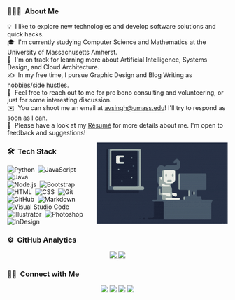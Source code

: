 <!-- ## 👋 &nbsp;Hey there! I'm Juancruzd -->

### 👨🏻‍💻 &nbsp;About Me

💡 &nbsp;I like to explore new technologies and develop software solutions and quick hacks.\
🎓 &nbsp;I'm currently studying Computer Science and Mathematics at the University of Massachusetts Amherst.\
🌱 &nbsp;I'm on track for learning more about Artificial Intelligence, Systems Design, and Cloud Architecture.\
✍️ &nbsp;In my free time, I pursue Graphic Design and Blog Writing as hobbies/side hustles.\
💬 &nbsp;Feel free to reach out to me for pro bono consulting and volunteering, or just for some interesting discussion.\
✉️ &nbsp;You can shoot me an email at avsingh@umass.edu! I'll try to respond as soon as I can.\
📄 &nbsp;Please have a look at my [Résumé](https://www.adityavsingh.com/resume.html) for more details about me. I'm open to feedback and suggestions!

<img alt="Night Coding" src="https://raw.githubusercontent.com/Juancruzd/Juancruzd/master/Night-Coding.gif" align="right"/>

### 🛠 &nbsp;Tech Stack

![Python](https://img.shields.io/badge/-Python-05122A?style=flat&logo=python)&nbsp;
![JavaScript](https://img.shields.io/badge/-JavaScript-05122A?style=flat&logo=javascript)&nbsp;
![Java](https://img.shields.io/badge/-Java-05122A?style=flat&logo=Java&logoColor=FFA518)&nbsp;  
![Node.js](https://img.shields.io/badge/-Node.js-05122A?style=flat&logo=node.js)&nbsp; 
![Bootstrap](https://img.shields.io/badge/-Bootstrap-05122A?style=flat&logo=bootstrap&logoColor=563D7C)\
![HTML](https://img.shields.io/badge/-HTML-05122A?style=flat&logo=HTML5)&nbsp;
![CSS](https://img.shields.io/badge/-CSS-05122A?style=flat&logo=CSS3&logoColor=1572B6)&nbsp;
![Git](https://img.shields.io/badge/-Git-05122A?style=flat&logo=git)&nbsp;
![GitHub](https://img.shields.io/badge/-GitHub-05122A?style=flat&logo=github)&nbsp;
![Markdown](https://img.shields.io/badge/-Markdown-05122A?style=flat&logo=markdown)\
![Visual Studio Code](https://img.shields.io/badge/-Visual%20Studio%20Code-05122A?style=flat&logo=visual-studio-code&logoColor=007ACC)&nbsp; 
![Illustrator](https://img.shields.io/badge/-Illustrator-05122A?style=flat&logo=adobe-illustrator)&nbsp;
![Photoshop](https://img.shields.io/badge/-Photoshop-05122A?style=flat&logo=adobe-photoshop)&nbsp;
![InDesign](https://img.shields.io/badge/-InDesign-05122A?style=flat&logo=adobe-indesign)

### ⚙️ &nbsp;GitHub Analytics

<p align="center">
<a href="https://github.com/Juancruzd">
  <img height="180em" src="https://github-readme-stats-eight-theta.vercel.app/api?username=Juancruzd&show_icons=true&theme=algolia&include_all_commits=true&count_private=true"/>
  <img height="180em" src="https://github-readme-stats-eight-theta.vercel.app/api/top-langs/?username=Juancruzd&layout=compact&langs_count=8&theme=algolia"/>
</a>
</p>

### 🤝🏻 &nbsp;Connect with Me

<p align="center"> 
<a href="https://linkedin.com/in/juan-de-dios-guadalupe-cruz-delgado"><img src="https://img.shields.io/badge/-Aditya%20Vikram%20Singh-0077B5?style=flat&logo=Linkedin&logoColor=white"/></a>
<a href="mailto:juandediosguadalupecruz@gmail.com"><img src="https://img.shields.io/badge/-juandediosguadalupecruz@gmail.com-D14836?style=flat&logo=Gmail&logoColor=white"/></a>
<a href="https://www.instagram.com/Juancruzd1_/"><img src="https://img.shields.io/badge/-Juancruzd1___-E4405F?style=flat&logo=Instagram&logoColor=white"/></a>
<a href="https://www.facebook.com/juancruzd12/"><img src="https://img.shields.io/badge/-@juancruzd12-1877F2?style=flat&logo=Facebook&logoColor=white"/></a> 
</p>

